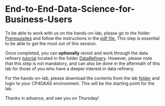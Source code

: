 # End-to-End-Data-Science-for-Business-Users


To be able to work with us on the hands-on-lab, please go to the folder [Prerequisites](https://github.com/HendrikJLoe/End2End-Data-Science-forbBusiness-users/tree/main/prerequisites) and follow the instructions in the
[pdf file.](https://github.com/HendrikJLoe/End2End-Data-Science-forbBusiness-users/blob/main/prerequisites/Prerequisites_for_lab.pdf) This step is essential to be able to get the most out of this session. 


Once completed, you can **optionally** revisit and work through the data refinery [tutorial](https://github.com/HendrikJLoe/End2End-Data-Science-forbBusiness-users/blob/main/DataRefinery/DataRefinery.pdf) located in the folder 
[DataRefinery](https://github.com/HendrikJLoe/End2End-Data-Science-forbBusiness-users/blob/main/DataRefinery/). However, please note that this step is not mandatory, and can also be done in the aftermath of this lab for those of you who have a deeper interest in data refinery.

For the hands-on-lab, please download the contents from the lab [folder](https://github.com/HendrikJLoe/End2End-Data-Science-forbBusiness-users/tree/main/HandsOnLab) and login to your CP4DAAS environment. This will be the starting point for the lab. 

Thanks in advance, and see you on Thursday!

